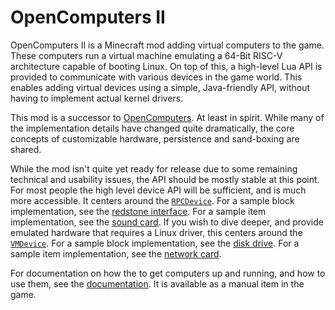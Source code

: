 # OpenComputers II

OpenComputers II is a Minecraft mod adding virtual computers to the game. These computers run a virtual machine emulating a 64-Bit RISC-V architecture capable of booting Linux. On top of this, a high-level Lua API is provided to communicate with various devices in the game world. This enables adding virtual devices using a simple, Java-friendly API, without having to implement actual kernel drivers.

This mod is a successor to [OpenComputers]. At least in spirit. While many of the implementation details have changed quite dramatically, the core concepts of customizable hardware, persistence and sand-boxing are shared.

While the mod isn't quite yet ready for release due to some remaining technical and usability issues, the API should be mostly stable at this point. For most people the high level device API will be sufficient, and is much more accessible. It centers around the [`RPCDevice`][RPC Device]. For a sample block implementation, see the [redstone interface]. For a sample item implementation, see the [sound card]. If you wish to dive deeper, and provide emulated hardware that requires a Linux driver, this centers around the [`VMDevice`][VM Device]. For a sample block implementation, see the [disk drive]. For a sample item implementation, see the [network card].

For documentation on how the to get computers up and running, and how to use them, see the [documentation]. It is available as a manual item in the game.

[OpenComputers]: https://github.com/MightyPirates/OpenComputers
[RPC Device]: src/main/java/li/cil/oc2/api/bus/device/rpc/RPCDevice.java
[redstone interface]: src/main/java/li/cil/oc2/common/tileentity/RedstoneInterfaceTileEntity.java
[sound card]: src/main/java/li/cil/oc2/common/bus/device/item/SoundCardItemDevice.java
[VM Device]: src/main/java/li/cil/oc2/api/bus/device/vm/VMDevice.java
[disk drive]: src/main/java/li/cil/oc2/common/tileentity/DiskDriveTileEntity.java
[network card]: src/main/java/li/cil/oc2/common/bus/device/item/NetworkInterfaceCardItemDevice.java
[documentation]: src/main/resources/assets/oc2/doc/en_us/index.md